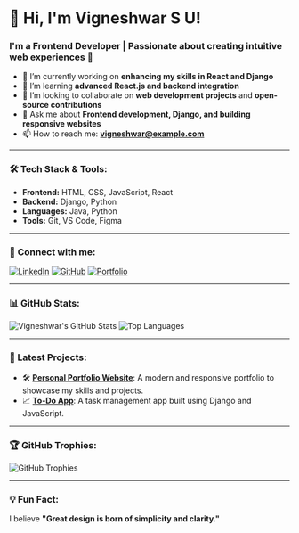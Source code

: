 # 👋 Hi, I'm Vigneshwar S U!
### I'm a Frontend Developer | Passionate about creating intuitive web experiences 🚀

- 🔭 I’m currently working on **enhancing my skills in React and Django**
- 🌱 I’m learning **advanced React.js and backend integration**
- 👯 I’m looking to collaborate on **web development projects** and **open-source contributions**
- 💬 Ask me about **Frontend development, Django, and building responsive websites**
- 📫 How to reach me: **[vigneshwar@example.com](vigneshwar.1664@gmail.com)**

---

### 🛠 Tech Stack & Tools:
- **Frontend:** HTML, CSS, JavaScript, React  
- **Backend:** Django, Python  
- **Languages:** Java, Python  
- **Tools:** Git, VS Code, Figma  

---

### 🔗 **Connect with me:**
[![LinkedIn](https://img.shields.io/badge/-LinkedIn-blue?style=flat&logo=linkedin&logoColor=white)](https://www.linkedin.com/in/vigneshwar-s-u-1a8467247/)
[![GitHub](https://img.shields.io/badge/-GitHub-black?style=flat&logo=github&logoColor=white)](https://github.com/Vigneshwar-SU)
[![Portfolio](https://img.shields.io/badge/-Portfolio-critical?style=flat)](https://your-portfolio-link.com)

---

### 📊 GitHub Stats:
![Vigneshwar's GitHub Stats](https://github-readme-stats.vercel.app/api?username=Vigneshwar-SU&show_icons=true&theme=dark)
![Top Languages](https://github-readme-stats.vercel.app/api/top-langs/?username=Vigneshwar-SU&layout=compact&theme=dark)

---

### 🚀 Latest Projects:
- 🛠 **[Personal Portfolio Website](https://your-portfolio-link.com)**: A modern and responsive portfolio to showcase my skills and projects.  
- 📈 **[To-Do App](https://github.com/YourGitHubUsername/todo-app)**: A task management app built using Django and JavaScript.

---

### 🏆 GitHub Trophies:
![GitHub Trophies](https://github-profile-trophy.vercel.app/?username=Vigneshwar-SU&theme=darkhub&no-frame=true&margin-w=15)

---

### 💡 Fun Fact:
I believe **"Great design is born of simplicity and clarity."**
